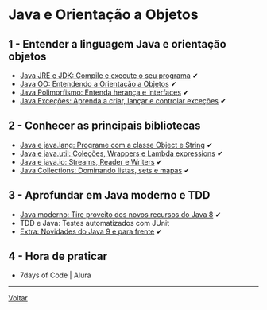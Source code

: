 # Java e Orientação a Objetos

## 1 - Entender a linguagem Java e orientação objetos

- [Java JRE e JDK: Compile e execute o seu programa](./1_1_java-jre-jdk.md) ✔
- [Java OO: Entendendo a Orientação a Objetos](./1_2_java-oo.md) ✔
- [Java Polimorfismo: Entenda herança e interfaces](./1_3_java-polimorfismo.md) ✔
- [Java Exceções: Aprenda a criar, lançar e controlar exceções](./1_4_java-excecoes.md) ✔

## 2 - Conhecer as principais bibliotecas

- [Java e java.lang: Programe com a classe Object e String](./2_1_java-lang.md) ✔
- [Java e java.util: Coleções, Wrappers e Lambda expressions](./2_2_java-util.md) ✔
- [Java e java.io: Streams, Reader e Writers](./2_3_java-io.md) ✔
- [Java Collections: Dominando listas, sets e mapas](./2_4_java-collections.md) ✔ 

## 3 - Aprofundar em Java moderno e TDD

- [Java moderno: Tire proveito dos novos recursos do Java 8](./3_1_java_8.md) ✔
- TDD e Java: Testes automatizados com JUnit
- [Extra: Novidades do Java 9 e para frente](./3_3_java_9.md) ✔

## 4 - Hora de praticar

- 7days of Code | Alura

---

[Voltar](../../README.md)
